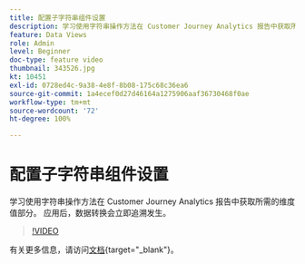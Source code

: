 ```yaml
---
title: 配置子字符串组件设置
description: 学习使用字符串操作方法在 Customer Journey Analytics 报告中获取所需的维度值部分。 应用后，数据转换会立即追溯发生。
feature: Data Views
role: Admin
level: Beginner
doc-type: feature video
thumbnail: 343526.jpg
kt: 10451
exl-id: 0728ed4c-9a38-4e8f-8b08-175c68c36ea6
source-git-commit: 1a4ecef0d27d46164a1275906aaf36730468f0ae
workflow-type: tm+mt
source-wordcount: '72'
ht-degree: 100%

---
```


# 配置子字符串组件设置

学习使用字符串操作方法在 Customer Journey Analytics 报告中获取所需的维度值部分。 应用后，数据转换会立即追溯发生。

>[!VIDEO](https://video.tv.adobe.com/v/343526/?quality=12&learn=on)

有关更多信息，请访问[文档](https://experienceleague.adobe.com/docs/analytics-platform/using/cja-dataviews/component-settings/substring.html?lang=zh-Hans){target="_blank"}。
